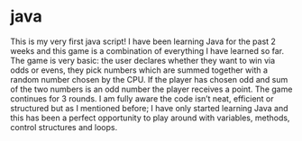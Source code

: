 # java
This is my very first java script! I have been learning Java for the past 2 weeks and this game is a combination of everything I have learned so far.
The game is very basic: the user declares whether they want to win via odds or evens, they pick numbers which are summed together with a random number chosen by the CPU.
If the player has chosen odd and sum of the two numbers is an odd number the player receives a point.
The game continues for 3 rounds. I am fully aware the code isn’t neat, efficient or structured but as I mentioned before; I have only started learning Java and this has been a perfect opportunity to play around with variables, methods, control structures and loops.
